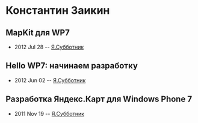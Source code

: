 # Константин Заикин

## MapKit для WP7
- 2012 Jul 28 -- [Я.Субботник](https://events.yandex.ru/lib/talks/305/)    
## Hello WP7: начинаем разработку
- 2012 Jun 02 -- [Я.Субботник](https://events.yandex.ru/lib/talks/103/)    
## Разработка Яндекс.Карт для Windows Phone 7
- 2011 Nov 19 -- [Я.Субботник](https://events.yandex.ru/lib/talks/190/)    
